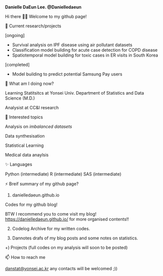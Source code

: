 **Danielle DaEun Lee. @Danielledaeun** 

Hi there 👋👯 Welcome to my github page!

🔭 Current research/projects

[ongoing]
- Survival analysis on IPF disease using air pollutant datasets
- Classification model building for acute case detection for COPD disease
- Spatiotemporal model building for toxic cases in ER visits in South Korea

[completed]
- Model building to predict potential Samsung Pay users

🌱 What am I doing now?

Learning Statitsitcs at Yonsei Univ. Department of Statistics and Data Science (M.D.)

Analysist at CC&I research

🤔 Interested topics  

Analysis on *imbalanced datasets*

Data synthesisation

Statistical Learning

Medical data anaylsis

✨ Languages

Python (intermediate)
R (intermediate)
SAS (intermediate)

⚡ Breif summary of my github page?

1) danielledaeun.github.io

  Codes for my github blog!

  BTW I recommend you to come visit my blog! https://danielledaeun.github.io/ for more organised contents!!

2) Codelog
  Archive for my written codes.

3) Dannotes
  drafs of my blog posts and some notes on statistics. 

+) Projects (full codes on my analysis will soon to be posted) 

📫 How to reach me 

danstat@yonsei.ac.kr
any contacts will be welcomed ;))
